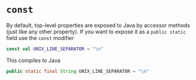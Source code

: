 # `const`
By default, top-level properties are exposed to Java by accessor methods (just like any other property). If you want to expose it as a `public static` field use the `const` modifier

```kotlin
const val UNIX_LINE_SEPARATOR = "\n"
```

This compiles to Java

```java
public static final String UNIX_LINE_SEPARATOR = "\n"
```
